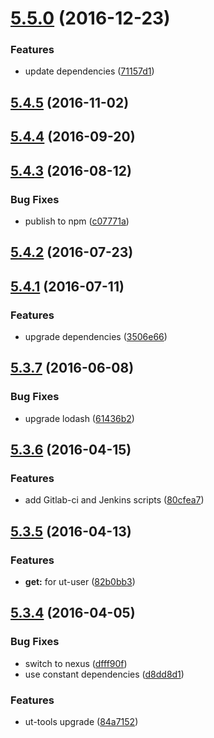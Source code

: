 <a name="5.5.0"></a>
# [5.5.0](https://github.com/softwaregroup-bg/ut-permission/compare/v5.4.5...v5.5.0) (2016-12-23)


### Features

* update dependencies ([71157d1](https://github.com/softwaregroup-bg/ut-permission/commit/71157d1))



<a name="5.4.5"></a>
## [5.4.5](https://github.com/softwaregroup-bg/ut-permission/compare/v5.4.4...v5.4.5) (2016-11-02)



<a name="5.4.4"></a>
## [5.4.4](https://github.com/softwaregroup-bg/ut-permission/compare/v5.4.3...v5.4.4) (2016-09-20)



<a name="5.4.3"></a>
## [5.4.3](https://github.com/softwaregroup-bg/ut-permission/compare/v5.4.2...v5.4.3) (2016-08-12)


### Bug Fixes

* publish to npm ([c07771a](https://github.com/softwaregroup-bg/ut-permission/commit/c07771a))



<a name="5.4.2"></a>
## [5.4.2](https://git.softwaregroup-bg.com/ut5/ut-permission/compare/v5.4.1...v5.4.2) (2016-07-23)



<a name="5.4.1"></a>
## [5.4.1](https://git.softwaregroup-bg.com/ut5/ut-permission/compare/v5.3.7...v5.4.1) (2016-07-11)


### Features

* upgrade dependencies ([3506e66](https://git.softwaregroup-bg.com/ut5/ut-permission/commit/3506e66))



<a name="5.3.7"></a>
## [5.3.7](https://git.softwaregroup-bg.com/ut5/ut-permission/compare/v5.3.6...v5.3.7) (2016-06-08)


### Bug Fixes

* upgrade lodash ([61436b2](https://git.softwaregroup-bg.com/ut5/ut-permission/commit/61436b2))



<a name="5.3.6"></a>
## [5.3.6](https://git.softwaregroup-bg.com/ut5/ut-permission/compare/v5.3.5...v5.3.6) (2016-04-15)


### Features

* add Gitlab-ci and Jenkins scripts ([80cfea7](https://git.softwaregroup-bg.com/ut5/ut-permission/commit/80cfea7))



<a name="5.3.5"></a>
## [5.3.5](https://git.softwaregroup-bg.com/ut5/ut-permission/compare/v5.3.4...v5.3.5) (2016-04-13)


### Features

* **get:** for ut-user ([82b0bb3](https://git.softwaregroup-bg.com/ut5/ut-permission/commit/82b0bb3))



<a name="5.3.4"></a>
## [5.3.4](https://git.softwaregroup-bg.com/ut5/ut-permission/compare/v5.3.3...v5.3.4) (2016-04-05)


### Bug Fixes

* switch to nexus ([dfff90f](https://git.softwaregroup-bg.com/ut5/ut-permission/commit/dfff90f))
* use constant dependencies ([d8dd8d1](https://git.softwaregroup-bg.com/ut5/ut-permission/commit/d8dd8d1))

### Features

* ut-tools upgrade ([84a7152](https://git.softwaregroup-bg.com/ut5/ut-permission/commit/84a7152))



